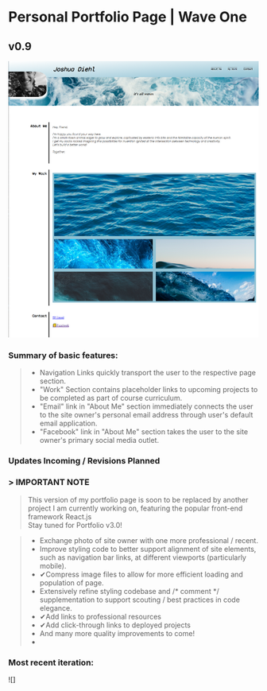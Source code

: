 # Personal Portfolio Page | Wave One
## v0.9
[![Developer Portfolio Landing Page](/assets/README-assets/Portfolio-Landing.png)](https://numinousblue.github.io/Personal-Portfolio-Bluev2/)

### Summary of basic features:  
  
  > - Navigation Links quickly transport the user to the respective page section.
  > - "Work" Section contains placeholder links to upcoming projects to be completed as part of course curriculum.
  > - "Email" link in "About Me" section immediately connects the user to the site owner's personal email address through user's default email application.
  > - "Facebook" link in "About Me" section takes the user to the site owner's primary social media outlet.  
    
### Updates Incoming / Revisions Planned  
### > IMPORTANT NOTE  
> This version of my portfolio page is soon to be replaced by another project I am currently working on, featuring the popular front-end framework React.js  
> Stay tuned for Portfolio v3.0!
  
  > - Exchange photo of site owner with one more professional / recent.
  > - Improve styling code to better support alignment of site elements, such as navigation bar links, at different viewports (particularly mobile).
  > - &#10004;Compress image files to allow for more efficient loading and population of page. 
  > - Extensively refine styling codebase and /* comment */ supplementation to support scouting / best practices in code elegance.
  > - &#10004;Add links to professional resources
  > - &#10004;Add click-through links to deployed projects
  > - And many more quality improvements to come!
  > -   

  ### Most recent iteration:
  ![]
